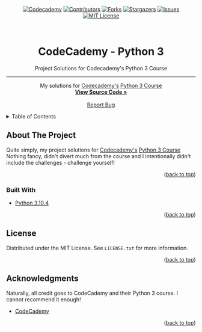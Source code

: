 <div id="top"></div>
<div align="center">

<!-- PROJECT SHIELDS -->
[![Codecademy][codecademy-shield]][codecademy-url]
[![Contributors][contributors-shield]][contributors-url]
[![Forks][forks-shield]][forks-url]
[![Stargazers][stars-shield]][stars-url]
[![Issues][issues-shield]][issues-url]
[![MIT License][license-shield]][license-url]


<!-- PROJECT LOGO -->
<br />
  <h1>CodeCademy - Python 3</h1

  <h3 align="center">Project Solutions for Codecademy's Python 3 Course</h3>

  <hr>

  <p align="center">
    My solutions for <a href="https://www.codecademy.com">Codecademy's</a> <a href="https://www.codecademy.com/learn/learn-python-3">Python 3 Course</a>
    <br />
    <a href="https://github.com/Bearded-Viking/CodecademyPython3/"><strong>View Source Code »</strong></a>
    <br />
    <br />
    <a href="https://github.com/Bearded-Viking/CodecademyPython3/issues">Report Bug</a>
  </p>
</div>



<!-- TABLE OF CONTENTS -->
<details>
  <summary>Table of Contents</summary>
  <ol>
    <li>
      <a href="#about-the-project">About The Project</a>
      <ul>
        <li><a href="#built-with">Built With</a></li>
      </ul>
    </li>
        <li><a href="#license">License</a></li>
    <li><a href="#acknowledgments">Acknowledgments</a></li>
  </ol>
</details>



<!-- ABOUT THE PROJECT -->
## About The Project

Quite simply, my project solutions for <a href="https://www.codecademy.com">Codecademy's</a> <a href="https://www.codecademy.com/learn/learn-python-3">Python 3 Course</a>
Nothing fancy, didn't divert much from the course and I intentionally didn't include the challenges - challenge yourself!

<p align="right">(<a href="#top">back to top</a>)</p>



### Built With

* [Python 3.10.4](https://www.python.org/)

<p align="right">(<a href="#top">back to top</a>)</p>


<!-- LICENSE -->
## License

Distributed under the MIT License. See `LICENSE.txt` for more information.

<p align="right">(<a href="#top">back to top</a>)</p>



<!-- ACKNOWLEDGMENTS -->
## Acknowledgments

Naturally, all credit goes to CodeCademy and their Python 3 course. I cannot recommend it enough!
* [CodeCademy](https://github.com/Codecademy)

<p align="right">(<a href="#top">back to top</a>)</p>



<!-- MARKDOWN LINKS & IMAGES -->
[contributors-shield]:  https://img.shields.io/github/contributors/Bearded-Viking/CodecademyPython3.svg?style=for-the-badge&color=1F4056
[contributors-url]:     https://github.com/Bearded-Viking/CodecademyPython3/graphs/contributors
[forks-shield]:         https://img.shields.io/github/forks/Bearded-Viking/CodecademyPython3.svg?style=for-the-badge&color=1F4056
[forks-url]:            https://github.com/Bearded-Viking/CodecademyPython3/network/members
[stars-shield]:         https://img.shields.io/github/stars/Bearded-Viking/CodecademyPython3.svg?style=for-the-badge&color=1F4056
[stars-url]:            https://github.com/Bearded-Viking/CodecademyPython3/stargazers
[issues-shield]:        https://img.shields.io/github/issues/Bearded-Viking/CodecademyPython3.svg?style=for-the-badge&color=1F4056
[issues-url]:           https://github.com/Bearded-Viking/CodecademyPython3/issues
[license-shield]:       https://img.shields.io/github/license/Bearded-Viking/CodecademyPython3.svg?style=for-the-badge&color=1F4056
[license-url]:          https://github.com/Bearded-Viking/CodecademyPython3/blob/master/LICENSE.txt
[codecademy-shield]:    https://img.shields.io/badge/CodeCademy-1F4056?logo=codecademy&style=for-the-badge&logoColor=white
[codecademy-url]:       https://www.codecademy.com/profiles/Bearded-Viking

